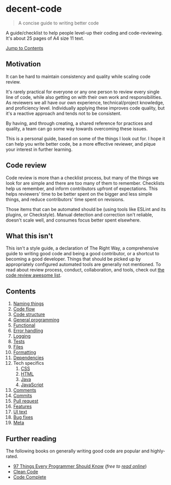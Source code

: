 # decent-code
> A concise guide to writing better code

A guide/checklist to help people level-up their coding and code-reviewing. It's about 25 pages of A4 size 11 text.

[Jump to Contents](#contents)


## Motivation
It can be hard to maintain consistency and quality while scaling code review.

It's rarely practical for everyone or any one person to review every single line of code, while also getting on with their own work and responsibilities. As reviewers we all have our own experience, technical/project knowledge, and proficiency level. Individually applying these improves code quality, but it's a reactive approach and tends not to be consistent.

By having, and through creating, a shared reference for practices and quality, a team can go some way towards overcoming these issues.

This is a personal guide, based on some of the things I look out for. I hope it can help you write better code, be a more effective reviewer, and pique your interest in further learning.


## Code review

Code review is more than a checklist process, but many of the things we look for are simple and there are too many of them to remember. Checklists help us remember, and inform contributors upfront of expectations. This helps reviewers' time to be better spent on the bigger and less simple things, and reduce contributors' time spent on revisions.

Those items that can be automated should be (using tools like ESLint and its plugins, or Checkstyle). Manual detection and correction isn't reliable, doesn't scale well, and consumes focus better spent elsewhere.


## What this isn't
This isn't a style guide, a declaration of The Right Way, a comprehensive guide to writing good code and being a good contributor, or a shortcut to becoming a good developer. Things that should be picked up by appropriately configured automated tools are generally not mentioned. To read about review process, conduct, collaboration, and tools, check out [the code review awesome list](https://github.com/joho/awesome-code-review).


## Contents
1. [Naming things](topics/naming-things.md)
1. [Code flow](topics/code-flow.md)
1. [Code structure](topics/code-structure.md)
1. [General programming](topics/general-programming.md)
1. [Functional](topics/functional.md)
1. [Error handling](topics/error-handling.md)
1. [Logging](topics/logging.md)
1. [Tests](topics/tests.md)
1. [Files](topics/files.md)
1. [Formatting](topics/formatting.md)
1. [Dependencies](topics/dependencies.md)
1. Tech specifics
   1. [CSS](topics/tech-css.md)
   1. [HTML](topics/tech-html.md)
   1. [Java](topics/java.md)
   1. [JavaScript](topics/tech-javascript.md)
1. [Comments](topics/comments.md)
1. [Commits](topics/commits.md)
1. [Pull request](topics/pull-request.md)
1. [Features](topics/features.md)
1. [UI text](topics/ui-text.md)
1. [Bug fixes](topics/bug-fixes.md)
1. [Meta](topics/meta.md)


## Further reading
The following books on generally writing good code are popular and highly-rated.

* [97 Things Every Programmer Should Know](https://www.goodreads.com/book/show/7003902-97-things-every-programmer-should-know) *(free to [read online](https://github.com/97-things/97-things-every-programmer-should-know)*)
* [Clean Code](https://www.goodreads.com/book/show/3735293-clean-code)
* [Code Complete](https://www.goodreads.com/book/show/4845.Code_Complete)
